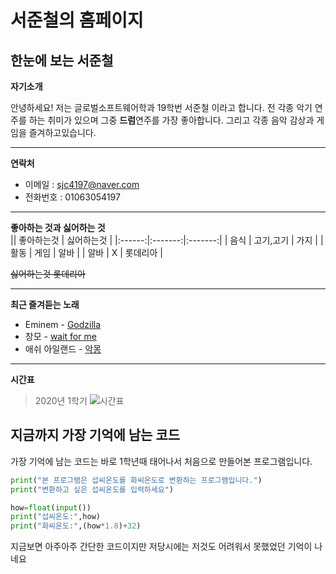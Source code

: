 # 서준철의 홈페이지

## 한눈에 보는 서준철  

**자기소개**  

안녕하세요! 저는 글로벌소프트웨어학과 19학번 서준철 이라고 합니다. 전 각종 악기 연주를 하는 취미가 있으며 그중 **드럼**연주를 가장 좋아합니다. 그리고 각종 음악 감상과 게임을 즐겨하고있습니다.

************

**연락처**  
- 이메일 : sjc4197@naver.com  
- 전화번호 : 01063054197  

************

**좋아하는 것과 싫어하는 것**  
|| 좋아하는것 | 싫어하는것 |
|:------:|:-------:|:-------:|
| 음식 | 고기,고기 | 가지 |
| 활동 | 게임 | 알바 |
| 알바 | X | 롯데리아 |  

~~싫어하는것 롯데리아~~  

************
  
**최근 즐겨듣는 노래**  
* Eminem - [Godzilla](https://www.youtube.com/watch?v=r_0JjYUe5jo)
* 창모 - [wait for me](https://www.youtube.com/watch?v=aLwV39P-knU)
* 애쉬 아일랜드 - [악몽](https://www.youtube.com/watch?v=zeez_GJW5Mo) 

************

**시간표**
> 2020년 1학기
![시간표](https://postfiles.pstatic.net/MjAyMDA2MjRfMjU2/MDAxNTkyOTI5NDY1MTIx.SzKOUtVMPeW1J2IRRJ1P24NQQRbQuQ1VSUd45CjjnLYg.tmVg44Tt5yBNP7FoU1nxSwtuZ-Hl8ODP28C0QufvRFQg.JPEG.sjc4197/KakaoTalk_20200624_012134379.jpg?type=w966 "1학기 시간표")

## 지금까지 가장 기억에 남는 코드
가장 기억에 남는 코드는 바로 1학년때 태어나서 처음으로 만들어본 프로그램입니다.   
```python
print("본 프로그램은 섭씨온도를 화씨온도로 변환하는 프로그램입니다.")
print("변환하고 싶은 섭씨온도를 입력하세요")

how=float(input())
print("섭씨온도:",how)
print("화씨온도:",(how*1.8)+32)
```
지금보면 아주아주 간단한 코드이지만 저당시에는 저것도 어려워서 못했었던 기억이 나네요
